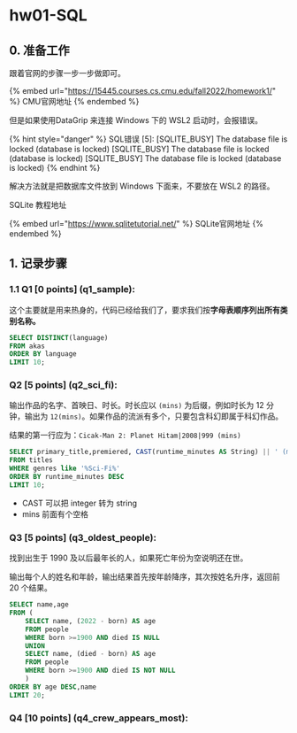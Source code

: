 # hw01-SQL

## 0. 准备工作

跟着官网的步骤一步一步做即可。

{% embed url="https://15445.courses.cs.cmu.edu/fall2022/homework1/" %}
CMU官网地址
{% endembed %}

但是如果使用DataGrip 来连接 Windows 下的 WSL2 启动时，会报错误。

{% hint style="danger" %}
SQL错误 \[5]: \[SQLITE\_BUSY] The database file is locked (database is locked) \[SQLITE\_BUSY] The database file is locked (database is locked) \[SQLITE\_BUSY] The database file is locked (database is locked)
{% endhint %}

解决方法就是把数据库文件放到 Windows 下面来，不要放在 WSL2 的路径。

SQLite 教程地址

{% embed url="https://www.sqlitetutorial.net/" %}
SQLite官网地址
{% endembed %}

## 1. 记录步骤

### 1.1 Q1 \[0 points] (q1\_sample):

这个主要就是用来热身的，代码已经给我们了，要求我们按**字母表顺序列出所有类别名称。**

```sql
SELECT DISTINCT(language)
FROM akas
ORDER BY language
LIMIT 10;
```

### Q2 \[5 points] (q2\_sci\_fi):

输出作品的名字、首映日、时长。时长应以 `(mins)` 为后缀，例如时长为 12 分钟，输出为 `12(mins)`。如果作品的流派有多个，只要包含科幻即属于科幻作品。

结果的第一行应为：`Cicak-Man 2: Planet Hitam|2008|999 (mins)`

```sql
SELECT primary_title,premiered, CAST(runtime_minutes AS String) || ' (mins)'
FROM titles
WHERE genres like '%Sci-Fi%'
ORDER BY runtime_minutes DESC
LIMIT 10;
```

* CAST 可以把 integer 转为 string
* mins 前面有个空格

### Q3 \[5 points] (q3\_oldest\_people):

找到出生于 1990 及以后最年长的人，如果死亡年份为空说明还在世。

输出每个人的姓名和年龄，输出结果首先按年龄降序，其次按姓名升序，返回前 20 个结果。

```sql
SELECT name,age
FROM (
    SELECT name, (2022 - born) AS age
    FROM people
    WHERE born >=1900 AND died IS NULL
    UNION
    SELECT name, (died - born) AS age
    FROM people
    WHERE born >=1900 AND died IS NOT NULL
    )
ORDER BY age DESC,name
LIMIT 20;
```

### Q4 \[10 points] (q4\_crew\_appears\_most):

